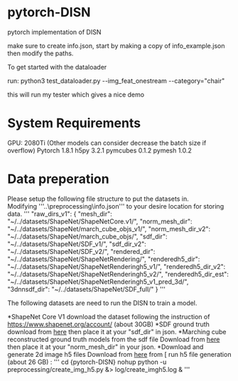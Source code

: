 # pytorch-DISN
pytorch implementation of DISN

make sure to create info.json, start by making a copy of info_example.json then modify the paths.


To get started with the dataloader

run: python3 test_dataloader.py --img_feat_onestream --category="chair"

this will run my tester which gives a nice demo

# System Requirements
GPU: 2080Ti (Other models can consider decrease the batch size if overflow)
Pytorch 1.8.1
h5py 3.2.1
pymcubes 0.1.2
pymesh 1.0.2

# Data preperation
Please setup the following file structure to put the datasets in.  
Modifying '''..\preprocessing\info.json''' to your desire location for storing data.
'''
"raw_dirs_v1": {
	"mesh_dir": "~/../datasets/ShapeNet/ShapeNetCore.v1/",
        "norm_mesh_dir": "~/../datasets/ShapeNet/march_cube_objs_v1/",
        "norm_mesh_dir_v2": "~/../datasets/ShapeNet/march_cube_objs/",
        "sdf_dir": "~/../datasets/ShapeNet/SDF_v1/",
        "sdf_dir_v2": "~/../datasets/ShapeNet/SDF_v2/",
        "rendered_dir": "~/../datasets/ShapeNet/ShapeNetRendering/",
        "renderedh5_dir": "~/../datasets/ShapeNet/ShapeNetRenderingh5_v1/",
        "renderedh5_dir_v2": "~/../datasets/ShapeNet/ShapeNetRenderingh5_v2/",
        "renderedh5_dir_est": "~/../datasets/ShapeNet/ShapeNetRenderingh5_v1_pred_3d/",
        "3dnnsdf_dir": "~/../datasets/ShapeNet/SDF_full/"
}
'''

The following datasets are need to run the DISN to train a model.

*ShapeNet Core V1 
download the dataset following the instruction of https://www.shapenet.org/account/ (about 30GB)
*SDF ground truth
download from [here](https://drive.google.com/file/d/1cHDickPLKLz3smQNpOGXD2W5mkXcy1nq/view) then place it at your "sdf_dir" in json.
*Marching cube reconstructed ground truth models from the sdf file 
Download from [here](https://drive.google.com/drive/folders/1QGhDW335L7ra31uw5U-0V7hB-viA0JXr) then place it at your "norm_mesh_dir" in your json.
*Download and generate 2d image h5 files
Download from [here](http://cvgl.stanford.edu/data2/ShapeNetRendering.tgz) from [
run h5 file generation (about 26 GB) :
'''
cd {pytorch-DISN}
nohup python -u preprocessing/create_img_h5.py &> log/create_imgh5.log &
'''
